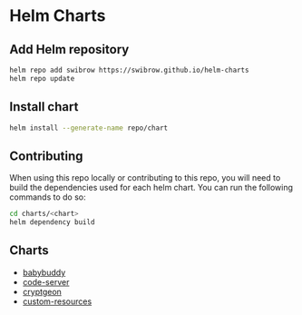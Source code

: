 # Helm Charts

## Add Helm repository

```bash
helm repo add swibrow https://swibrow.github.io/helm-charts
helm repo update
```

## Install chart

```bash
helm install --generate-name repo/chart
```

## Contributing

When using this repo locally or contributing to this repo, you will need to build the dependencies used for each helm chart.
You can run the following commands to do so:

```bash
cd charts/<chart>
helm dependency build
```

## Charts

- [babybuddy](charts/babybuddy/README.md)
- [code-server](charts/code-server/README.md)
- [cryptgeon](charts/crpptgeon/README.md)
- [custom-resources](charts/custom-resources/README.md)

